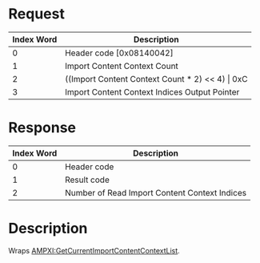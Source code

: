 # Request

| Index Word | Description                                         |
|------------|-----------------------------------------------------|
| 0          | Header code \[0x08140042\]                          |
| 1          | Import Content Context Count                        |
| 2          | ((Import Content Context Count \* 2) \<\< 4) \| 0xC |
| 3          | Import Content Context Indices Output Pointer       |

# Response

| Index Word | Description                                   |
|------------|-----------------------------------------------|
| 0          | Header code                                   |
| 1          | Result code                                   |
| 2          | Number of Read Import Content Context Indices |

# Description

Wraps
[AMPXI:GetCurrentImportContentContextList](AMPXI:GetCurrentImportContentContextList "wikilink").